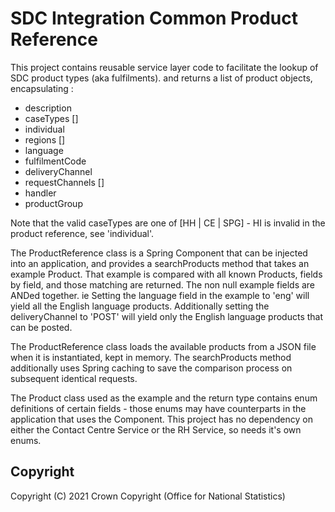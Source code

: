
# SDC Integration Common Product Reference
This project contains reusable service layer code to facilitate the lookup of SDC product types (aka fulfilments).
and returns a list of product objects, encapsulating :

*  description
*  caseTypes []
*  individual
*  regions []
*  language
*  fulfilmentCode
*  deliveryChannel
*  requestChannels []
*  handler
*  productGroup

Note that the valid caseTypes are one of [HH | CE | SPG] - HI is invalid in the product reference, see 'individual'.

The ProductReference class is a Spring Component that can be injected into an application, and provides a searchProducts
method that takes an example Product. That example is compared with all known Products, fields by field, and those matching
are returned. The non null example fields are ANDed together. ie Setting the language field in the example to 'eng' will yield
all the English language products. Additionally setting the deliveryChannel to 'POST' will yield only the English language
products that can be posted.

The ProductReference class loads the available products from a JSON file when it is instantiated, kept in memory.
The searchProducts method additionally uses Spring caching to save the comparison process on subsequent identical requests.

The Product class used as the example and the return type contains enum definitions of certain fields - those enums may have counterparts
in the application that uses the Component. This project has no dependency on either the Contact Centre Service or the 
RH Service, so needs it's own enums.
## Copyright
Copyright (C) 2021 Crown Copyright (Office for National Statistics)
